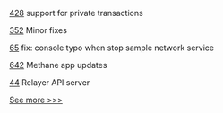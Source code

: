 
[428](https://github.com/hyperledger-labs/fabric-smart-client/pull/428) support for private transactions

[352](https://github.com/hyperledger-labs/fablo/pull/352) Minor fixes

[65](https://github.com/hyperledger-labs/fabric-operator/pull/65) fix: console typo when stop sample network service

[642](https://github.com/hyperledger-labs/blockchain-carbon-accounting/pull/642) Methane app updates

[44](https://github.com/hyperledger-labs/yui-corda-ibc/pull/44) Relayer API server


[See more >>>](https://start-here.hyperledger.org/pull-requests)
